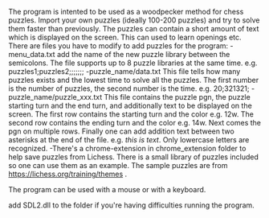 The program is intented to be used as a woodpecker method for chess puzzles.
Import your own puzzles (ideally 100-200 puzzles) and try to solve them faster
than previously. The puzzles can contain a short amount of text which is
displayed on the screen. This can used to learn openings etc.
There are files you have to modify to add puzzles for the program:
	-menu_data.txt
		add the name of the new puzzle library between the semicolons. The file
		supports up to 8 puzzle libraries at the same time.
			e.g. puzzles1;puzzles2;;;;;;;
	-puzzle_name/data.txt
		This file tells how many puzzles exists and the lowest time to solve all
		the puzzles. The first number is the number of puzzles, the second
		number is the time.
		e.g. 20;321321;
	-puzzle_name/puzzle_xxx.txt
		This file contains the puzzle pgn, the puzzle starting turn and the end
		turn, and additionally text to be displayed on the screen.
		The first row contains the starting turn and the color e.g. 12w.
		The second row contains the ending turn and the color e.g. 14w.
		Next comes the pgn on multiple rows.
		Finally one can add addition text between two asterisks at the end of
		the file. e.g. *this is text*. Only lowercase letters are recognized.
			-There's a chrome-extension in chrome_extension folder to help save
			puzzles from Lichess.
There is a small library of puzzles included so one can use them as an example.
The sample puzzles are from https://lichess.org/training/themes .

The program can be used with a mouse or with a keyboard.

add SDL2.dll to the folder if you're having difficulties running the program.